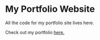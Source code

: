 # My Portfolio Website

All the code for my portfolio site lives here.

Check out my portfolio [here.](https://kylebueche.github.io)
